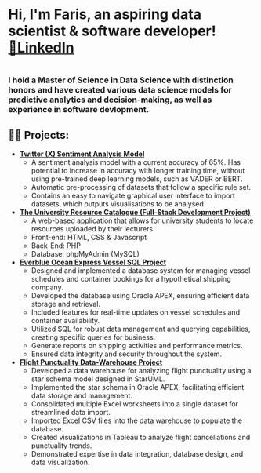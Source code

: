 <h1>Hi, I'm Faris, an aspiring data scientist & software developer! <br/><a href="https://www.linkedin.com/in/faris-ahmed-4341551a2/">💼LinkedIn</a> <h1/>
<h3>I hold a Master of Science in Data Science with distinction honors and have created various data science models for predictive analytics and decision-making, as well as experience in software devlopment.<h3> 

<h2>👨‍💻 Projects:</h2>

- <b>[Twitter (X) Sentiment Analysis Model](https://github.com/FarisAliAhmed/Twitter-X-Sentiment-Analysis-Model)</b>
  - A sentiment analysis model with a current accuracy of 65%. Has potential to increase in accuracy with longer training time, without using pre-trained deep learning models, such as VADER or BERT.
  - Automatic pre-processing of datasets that follow a specific rule set.
  - Contains an easy to navigate graphical user interface to import datasets, which outputs visualisations to be analysed
- <b>[The University Resource Catalogue (Full-Stack Development Project)](https://github.com/FarisAliAhmed/The-University-Resource-Catalogue-Full-Stack-Development-Project)</b>
  - A web-based application that allows for university students to locate resources uploaded by their lecturers.
  - Front-end: HTML, CSS & Javascript
  - Back-End: PHP
  - Database: phpMyAdmin (MySQL)
- <b>[Everblue Ocean Express Vessel SQL Project](https://github.com/FarisAliAhmed/Everblue-Ocean-Express-Vessel-SQL-Project)</b>
  - Designed and implemented a database system for managing vessel schedules and container bookings for a hypothetical shipping company.
  - Developed the database using Oracle APEX, ensuring efficient data storage and retrieval.
  - Included features for real-time updates on vessel schedules and container availability.
  - Utilized SQL for robust data management and querying capabilities, creating specific queries for business.
  - Generate reports on shipping activities and performance metrics.
  - Ensured data integrity and security throughout the system.
- <b>[Flight Punctuality Data-Warehouse Project](https://github.com/FarisAliAhmed/Flight-Punctuality-Data-Warehouse-Project)</b>
  - Developed a data warehouse for analyzing flight punctuality using a star schema model designed in StarUML.
  - Implemented the star schema in Oracle APEX, facilitating efficient data storage and management.
  - Consolidated multiple Excel worksheets into a single dataset for streamlined data import.
  - Imported Excel CSV files into the data warehouse to populate the database.
  - Created visualizations in Tableau to analyze flight cancellations and punctuality trends.
  - Demonstrated expertise in data integration, database design, and data visualization.


